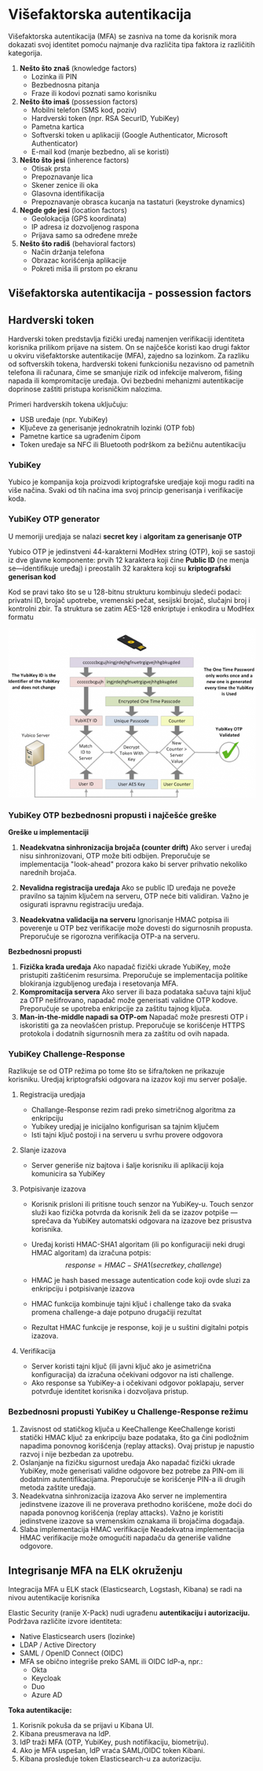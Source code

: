 # Višefaktorska autentikacija
Višefaktorska autentikacija (MFA) se zasniva na tome da korisnik mora dokazati svoj identitet pomoću najmanje dva različita tipa faktora iz različitih kategorija.

1. **Nešto što znaš** (knowledge factors)
    * Lozinka ili PIN
    * Bezbednosna pitanja
    * Fraze ili kodovi poznati samo korisniku
2. **Nešto što imaš** (possession factors)
    * Mobilni telefon (SMS kod, poziv)
    * Hardverski token (npr. RSA SecurID, YubiKey)
    * Pametna kartica
    * Softverski token u aplikaciji (Google Authenticator, Microsoft Authenticator)
    * E-mail kod (manje bezbedno, ali se koristi)
3. **Nešto što jesi** (inherence factors)
    * Otisak prsta
    * Prepoznavanje lica
    * Skener zenice ili oka
    * Glasovna identifikacija
    * Prepoznavanje obrasca kucanja na tastaturi (keystroke dynamics)
4. **Negde gde jesi** (location factors)
    * Geolokacija (GPS koordinata)
    * IP adresa iz dozvoljenog raspona
    * Prijava samo sa određene mreže
5. **Nešto što radiš** (behavioral factors)
    * Način držanja telefona
    * Obrazac korišćenja aplikacije
    * Pokreti miša ili prstom po ekranu

## Višefaktorska autentikacija - possession factors
## Hardverski token
Hardverski token predstavlja fizički uređaj namenjen verifikaciji identiteta korisnika prilikom prijave na sistem. On se najčešće koristi kao drugi faktor u okviru višefaktorske autentikacije (MFA), zajedno sa lozinkom. Za razliku od softverskih tokena, hardverski tokeni funkcionišu nezavisno od pametnih telefona ili računara, čime se smanjuje rizik od infekcije malverom, fišing napada ili kompromitacije uređaja. Ovi bezbedni mehanizmi autentikacije doprinose zaštiti pristupa korisničkim nalozima.

Primeri hardverskih tokena uključuju:
* USB uređaje (npr. YubiKey)
* Ključeve za generisanje jednokratnih lozinki (OTP fob)
* Pametne kartice sa ugrađenim čipom
* Token uređaje sa NFC ili Bluetooth podrškom za bežičnu autentikaciju

### YubiKey 
Yubico je kompanija koja proizvodi kriptografske uredjaje koji mogu raditi na više načina. Svaki od tih načina ima svoj princip generisanja i verifikacije koda.

### YubiKey OTP generator
U memoriji uredjaja se nalazi **secret key** i **algoritam za generisanje OTP**

Yubico OTP je jedinstveni 44-karakterni ModHex string (OTP), koji se sastoji iz dve glavne komponente: prvih 12 karaktera koji čine **Public ID** (ne menja se—identifikuje uređaj) i preostalih 32 karaktera koji su **kriptografski generisan kod**

Kod se pravi tako što se u 128-bitnu strukturu kombinuju sledeći podaci: privatni ID, brojač upotrebe, vremenski pečat, sesijski brojač, slučajni broj i kontrolni zbir. Ta struktura se zatim AES-128 enkriptuje i enkodira u ModHex formatu

![slika yubikey-otp-a](./otp_details.png)

### YubiKey OTP bezbednosni propusti i najčešće greške

**Greške u implementaciji**
1. **Neadekvatna sinhronizacija brojača (counter drift)**
    Ako server i uređaj nisu sinhronizovani, OTP može biti odbijen. Preporučuje se implementacija "look-ahead" prozora kako bi server prihvatio nekoliko narednih brojača.

2. **Nevalidna registracija uređaja**
Ako se public ID uređaja ne poveže pravilno sa tajnim ključem na serveru, OTP neće biti validiran. Važno je osigurati ispravnu registraciju uređaja.
3. **Neadekvatna validacija na serveru**
Ignorisanje HMAC potpisa ili poverenje u OTP bez verifikacije može dovesti do sigurnosnih propusta. Preporučuje se rigorozna verifikacija OTP-a na serveru.

**Bezbednosni propusti**
1. **Fizička krađa uređaja**
Ako napadač fizički ukrade YubiKey, može pristupiti zaštićenim resursima. Preporučuje se implementacija politike blokiranja izgubljenog uređaja i resetovanja MFA.
2. **Kompromitacija servera**
Ako server ili baza podataka sačuva tajni ključ za OTP nešifrovano, napadač može generisati validne OTP kodove. Preporučuje se upotreba enkripcije za zaštitu tajnog ključa.
3. **Man-in-the-middle napadi sa OTP-om**
Napadač može presresti OTP i iskoristiti ga za neovlašćen pristup. Preporučuje se korišćenje HTTPS protokola i dodatnih sigurnosnih mera za zaštitu od ovih napada.

### YubiKey Challenge-Response
Razlikuje se od OTP režima po tome što se šifra/token ne prikazuje korisniku. Uredjaj kriptografski odgovara na izazov koji mu server pošalje.

1. Registracija uredjaja
    * Challange-Response rezim radi preko simetričnog algoritma za enkripciju
    * Yubikey uredjaj je inicijalno konfigurisan sa tajnim ključem 
    * Isti tajni ključ postoji i na serveru u svrhu provere odgovora

2. Slanje izazova
    * Server generiše niz bajtova i šalje korisniku ili aplikaciji koja komunicira sa YubiKey

3. Potpisivanje izazova
    * Korisnik prisloni ili pritisne touch senzor na YubiKey-u.
    Touch senzor služi kao fizička potvrda da korisnik želi da se izazov potpiše — sprečava da YubiKey automatski odgovara na izazove bez prisustva korisnika.
    * Uređaj koristi HMAC-SHA1 algoritam (ili po konfiguraciji neki drugi HMAC algoritam) da izračuna potpis:
    $$
    response = HMAC-SHA1 (secret key,challenge)
    $$
    * HMAC je hash based message autentication code koji ovde sluzi za enkripciju i potpisivanje izazova

    * HMAC funkcija kombinuje tajni ključ i challenge tako da svaka promena challenge-a daje potpuno drugačiji rezultat

    * Rezultat HMAC funkcije je response, koji je u suštini digitalni potpis izazova.

4. Verifikacija
    * Server koristi tajni ključ (ili javni ključ ako je asimetrična konfiguracija) da izračuna očekivani odgovor na isti challenge.
    * Ako response sa YubiKey-a i očekivani odgovor poklapaju, server potvrđuje identitet korisnika i dozvoljava pristup.

### Bezbednosni propusti YubiKey u Challenge-Response režimu
1. Zavisnost od statičkog ključa u KeeChallenge
    KeeChallenge koristi statički HMAC ključ za enkripciju baze podataka, što ga čini podložnim napadima ponovnog korišćenja (replay attacks).  Ovaj pristup je napustio razvoj i nije bezbedan za upotrebu.
2. Oslanjanje na fizičku sigurnost uređaja
    Ako napadač fizički ukrade YubiKey, može generisati validne odgovore bez potrebe za PIN-om ili dodatnim autentifikacijama. Preporučuje se korišćenje PIN-a ili drugih metoda zaštite uređaja.
3. Neadekvatna sinhronizacija izazova
    Ako server ne implementira jedinstvene izazove ili ne proverava prethodno korišćene, može doći do napada ponovnog korišćenja (replay attacks). Važno je koristiti jedinstvene izazove sa vremenskim oznakama ili brojačima događaja.
4. Slaba implementacija HMAC verifikacije
    Neadekvatna implementacija HMAC verifikacije može omogućiti napadaču da generiše validne odgovore. 

## Integrisanje MFA na ELK okruženju
Integracija MFA u ELK stack (Elasticsearch, Logstash, Kibana) se radi na nivou autentikacije korisnika

Elastic Security (ranije X-Pack) nudi ugrađenu **autentikaciju i autorizaciju.**
Podržava različite izvore identiteta:
* Native Elasticsearch users (lozinke)
* LDAP / Active Directory
* SAML / OpenID Connect (OIDC)
* MFA se obično integriše preko SAML ili OIDC IdP-a, npr.:
    * Okta
    * Keycloak
    * Duo
    * Azure AD


**Toka autentikacije:**
1. Korisnik pokuša da se prijavi u Kibana UI.
2. Kibana preusmerava na IdP.
3. IdP traži MFA (OTP, YubiKey, push notifikaciju, biometriju).
4. Ako je MFA uspešan, IdP vraća SAML/OIDC token Kibani.
5. Kibana prosleđuje token Elasticsearch-u za autorizaciju.